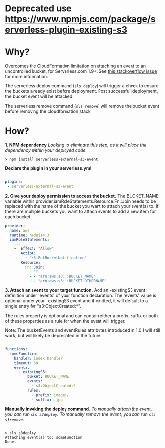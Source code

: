 # Deprecated use https://www.npmjs.com/package/serverless-plugin-existing-s3

# Why?
Overcomes the CloudFormation limitation on attaching an event to an uncontrolled bucket, for Serverless.com 1.9+. See [this stackoverflow issue](http://serverfault.com/questions/610788/using-cloudformation-with-an-existing-s3-bucket) for more information.

The serverless deploy command (```sls deploy```) will trigger a check to ensure the buckets already exist before deployment.
Post successfull deployment, the bucket event will be attached.

The serverless remove command (```sls remove```) will remove the bucket event before removing the cloudformation stack

# How?

**1. NPM dependency**
_Looking to eliminate this step, as it will place the dependency within your deployed code._
```
> npm install serverless-external-s3-event
```

**Declare the plugin in your serverless.yml**
```serverless.yml

plugins:
 - serverless-external-s3-event

```

**2. Give your deploy permission to access the bucket.**
The BUCKET_NAME variable within provider.iamRoleStatements.Resource.Fn::Join needs to be replaced with the name of the bucket you want to attach your event(s) to.  If there are multiple buckets you want to attach events to add a new item for each bucket.

```serverless.yml
provider:
  name: aws
  runtime: nodejs4.3
  iamRoleStatements:
    ...
    -  Effect: "Allow"
       Action:
         - "s3:PutBucketNotification"
       Resource:
         Fn::Join:
           - ""
           - - "arn:aws:s3:::BUCKET_NAME"
           - - "arn:aws:s3:::BUCKET_OTHERNAME"
```

**3. Attach an event to your target function.**
Add an -existingS3 event definition under 'events' of your function declaration. The 'events' value is optional under your -existingS3 event and if omitted, it will default to a single entry for "s3:ObjectCreated:*".

The rules property is optional and can contain either a prefix, suffix or both of these properties as a rule for when the event will trigger.

Note: The bucketEvents and eventRules attributes introduced in 1.0.1 will still work, but will likely be deprecated in the future.

```serverless.yml

functions:
  someFunction:
    handler: index.handler
    timeout: 60
    events:
      - existingS3:
          bucket: BUCKET_NAME
          events:
            - s3:ObjectCreated:*
          rules:
            - prefix: images/
            - suffix: .jpg
```

**Manually invoking the deploy command.**
_To manually attach the event, you can run ```sls s3deploy```._
_To manually remove the event, you can run ```sls s3remove```._


```

> sls s3deploy
Attaching event(s) to: someFunction
Done.

```